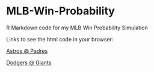 # MLB-Win-Probability
R Markdown code for my MLB Win Probability Simulation

Links to see the html code in your browser:

[Astros @ Padres](https://htmlpreview.github.io/?https://github.com/ross-wgh/MLB-Win-Probability/blob/main/Astros_at_Padres.html "Astros @ Padres")

[Dodgers @ Giants](https://htmlpreview.github.io/?https://github.com/ross-wgh/MLB-Win-Probability/blob/main/Dodgers_at_Giants.html "Dodgers @ Giants")
